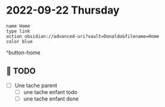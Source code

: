 # 2022-09-22 Thursday

```button
name Home
type link
action obsidian://advanced-uri?vault=Donaldo&filename=Home
color blue
```
^button-home
## 📆  TODO
- [ ] Une tache parent
	- [ ] une tache enfant todo
	- [ ] une tache enfant done